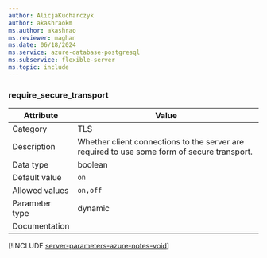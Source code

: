 ```yaml
---
author: AlicjaKucharczyk
author: akashraokm
ms.author: akashrao
ms.reviewer: maghan
ms.date: 06/18/2024
ms.service: azure-database-postgresql
ms.subservice: flexible-server
ms.topic: include
---
```

### require_secure_transport

| Attribute      | Value                                                      |
|----------------|------------------------------------------------------------|
| Category       | TLS      |
| Description    | Whether client connections to the server are required to use some form of secure transport. |
| Data type      | boolean   |
| Default value  | `on`          |
| Allowed values | `on,off`       |
| Parameter type | dynamic        |
| Documentation  |               |


[!INCLUDE [server-parameters-azure-notes-void](./server-parameters-azure-notes-void.md)]




